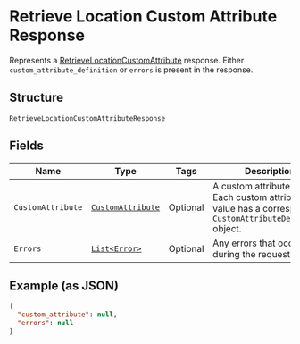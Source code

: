 
# Retrieve Location Custom Attribute Response

Represents a [RetrieveLocationCustomAttribute](../../doc/api/location-custom-attributes.md#retrieve-location-custom-attribute) response.
Either `custom_attribute_definition` or `errors` is present in the response.

## Structure

`RetrieveLocationCustomAttributeResponse`

## Fields

| Name | Type | Tags | Description | Getter |
|  --- | --- | --- | --- | --- |
| `CustomAttribute` | [`CustomAttribute`](../../doc/models/custom-attribute.md) | Optional | A custom attribute value. Each custom attribute value has a corresponding<br>`CustomAttributeDefinition` object. | CustomAttribute getCustomAttribute() |
| `Errors` | [`List<Error>`](../../doc/models/error.md) | Optional | Any errors that occurred during the request. | List<Error> getErrors() |

## Example (as JSON)

```json
{
  "custom_attribute": null,
  "errors": null
}
```

